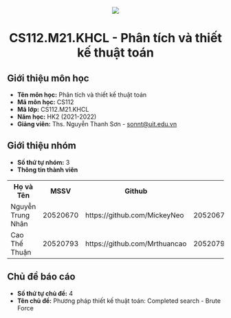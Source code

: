 <p align="center">
   <a href="https://www.uit.edu.vn/">
      <img src="https://i.imgur.com/WmMnSRt.png" border="none">
   </a>
</p>
<h1 align="center">
    CS112.M21.KHCL - Phân tích và thiết kế thuật toán
</h1>

<h2>
   Giới thiệu môn học   
</h2>

- **Tên môn học:** Phân tích và thiết kế thuật toán
- **Mã môn học:** CS112
- **Mã lớp:** CS112.M21.KHCL
- **Năm học:** HK2 (2021-2022)
- **Giảng viên:** Ths. Nguyễn Thanh Sơn - sonnt@uit.edu.vn

<h2>
   Giới thiệu nhóm
</h2>

- **Số thứ tự nhóm:** 3
- **Thông tin thành viên** 

<table align="center">
      <tr>
       <th>Họ và Tên</th>
       <th>MSSV</th>
       <th>Github</th>
       <th>Email</th>
      </tr>
      <tr>
       <td>Nguyễn Trung Nhân</td>
       <td>20520670</td>
       <td>https://github.com/MickeyNeo</td>
       <td>20520670@gm.uit.edu.vn</td>  
      </tr>
      <tr>
       <td>Cao Thế Thuận</td>
       <td>20520793</td>
       <td>https://github.com/Mrthuancao</td>
       <td>20520793@gm.uit.edu.vn</td>  
      </tr>
</table>

<h2>
  Chủ đề báo cáo 
</h2>

- **Số thứ tự chủ đề:** 4
- **Tên chủ đề:** Phương pháp thiết kế thuật toán: Completed search - Brute Force

